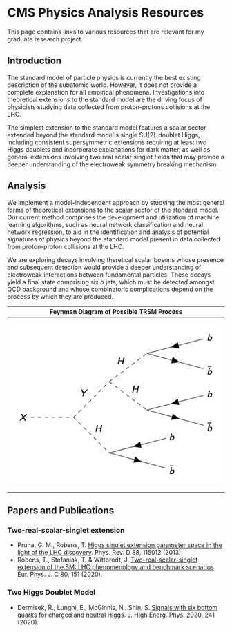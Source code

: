 # CMS Physics Analysis Resources 

This page contains links to various resources that are relevant for my graduate research project.

## Introduction

The standard model of particle physics is currently the best existing description of the subatomic world. However, it does not provide a complete explanation for all empirical phenomena. Investigations into theoretical extensions to the standard model are the driving focus of physicists studying data collected from proton-protons collisions at the LHC.

The simplest extension to the standard model features a scalar sector extended beyond the standard model's single SU(2)-doublet Higgs, including consistent supersymmetric extensions requiring at least two Higgs doublets and incorporate explanations for dark matter, as well as general extensions involving two real scalar singlet fields that may provide a deeper understanding of the electroweak symmetry breaking mechanism.

## Analysis

We implement a model-independent approach by studying the most general forms of theoretical extensions to the scalar sector of the standard model. Our current method comprises the development and utilization of machine learning algorithms, such as neural network classification and neural network regression, to aid in the identification and analysis of potential signatures of physics beyond the standard model present in data collected from proton-proton collisions at the LHC.

We are exploring decays involving theretical scalar bosons whose presence and subsequent detection would provide a deeper understanding of electroweak interactions between fundamental particles. These decays yield a final state comprising six *b* jets, which must be detected amongst QCD background and whose combinatoric complications depend on the process by which they are produced.

<table>
  <thead>
    <tr>
      <th>Feynman Diagram of Possible TRSM Process</th>
    </tr>
  </thead>
  <tbody>
    <tr>
      <td>
        <p align="center">
          <img src="figures/trsm_bp3_feynman_diagram.png" width="500">
        </p>
      </td>
    </tr>
  </tbody>
</table>

## Papers and Publications

### Two-real-scalar-singlet extension

- Pruna, G. M., Robens, T. [Higgs singlet extension parameter space in the light of the LHC discovery](https://doi.org/10.1103/PhysRevD.88.115012). Phys. Rev. D 88, 115012 (2013).
- Robens, T., Stefaniak, T. & Wittbrodt, J. [Two-real-scalar-singlet extension of the SM: LHC phenomenology and benchmark scenarios](https://doi.org/10.1140/epjc/s10052-020-7655-x). Eur. Phys. J. C 80, 151 (2020).


### Two Higgs Doublet Model

- Dermisek, R., Lunghi, E., McGinnis, N., Shin, S. [Signals with six bottom quarks for charged and neutral Higgs](10.1007/JHEP07(2020)241). J. High Energ. Phys. 2020, 241 (2020).